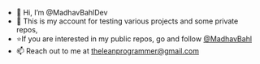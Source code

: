 - 👋 Hi, I’m @MadhavBahlDev
- 👀 This is my account for testing various projects and some private repos, 
- ⭐If you are interested in my public repos, go and follow [@MadhavBahl](https://github.com/MadhavBahl)
- 📫 Reach out to me at theleanprogrammer@gmail.com

<!---
MadhavBahlDev/MadhavBahlDev is a ✨ special ✨ repository because its `README.md` (this file) appears on your GitHub profile.
You can click the Preview link to take a look at your changes.
--->
